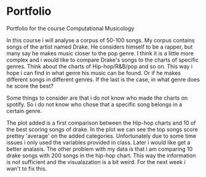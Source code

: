 # Portfolio
Portfolio for the course Computational Musicology

In this course i will analyse a corpus of 50-100 songs. My corpus contains songs of the artist named Drake. He considers himself to be a rapper, but many say he makes music closer to the pop genre. I think it is a little more complex and i would like to compare Drake's songs to the charts of specific genres. Think about the charts of Hip-hop/R&B/pop and so on. This way i hope i can find in what genre his music can be found. Or if he makes different songs in different genres. If the last is the case, in what genre does he score the best? 

Some things to consider are that i do not know who made the charts on spotify. So i do not know who chose that a specific song belongs in a certain genre. 

The plot added is a first comparison between the Hip-hop charts and 10 of the best scoring songs of drake. In the plot we can see the top songs score prettey 'average' on the added categories. Unfortunately due to some time issues i only used the variables provided in class. Later i would like get a better analasis. The other problem with my data is that i am comparing 10 drake songs with 200 songs in the hip-hop chart. This way the information is not sufficient and the visualazation is a bit weird. For the next week i wan't to fix this. 
